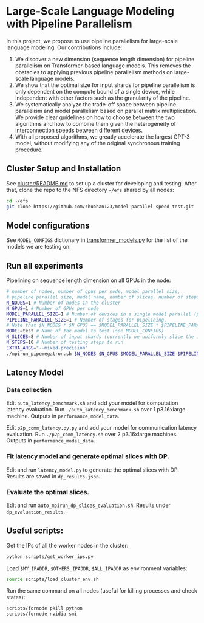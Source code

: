 # Large-Scale Language Modeling with Pipeline Parallelism

In this project, we propose to use pipeline parallelism for large-scale language modeling. Our contributions include:

1. We discover a new dimension (sequence length dimension) for pipeline parallelism on Transformer-based language models. This removes the obstacles to applying previous pipeline parallelism methods on large-scale language models.
2. We show that the optimal size for input shards for pipeline parallelism is only dependent on the compute bound of a single device, while independent with other factors such as the granularity of the pipeline.
3. We systematically analyze the trade-off space between pipeline parallelism and model parallelism based on parallel matrix multiplication. We provide clear guidelines on how to choose between the two algorithms and how to combine them given the heterogeneity of interconnection speeds between different devices.
4. With all proposed algorithms, we greatly accelerate the largest GPT-3 model, without modifying any of the original synchronous training procedure.

## Cluster Setup and Installation

See [cluster/README.md](cluster/README.md) to set up a cluster for developing and testing. After that, clone the repo to the NFS directory `~/efs` shared by all nodes:
```bash
cd ~/efs
git clone https://github.com/zhuohan123/model-parallel-speed-test.git
```

## Model configurations

See `MODEL_CONFIGS` dictionary in [transformer_models.py](transformer_models.py) for the list of the models we are testing on.


## Run all experiments

Pipelining on sequence length dimension on all GPUs in the node:
```bash
# number of nodes, number of gpus per node, model parallel size, 
# pipeline parallel size, model name, number of slices, number of steps
N_NODES=1 # Number of nodes in the cluster
N_GPUS=1 # Number of GPUs per node
MODEL_PARALLEL_SIZE=1 # Number of devices in a single model parallel (parallel matmul) groups
PIPELINE_PARALLEL_SIZE=1 # Number of stages for pipelining. 
# Note that $N_NODES * $N_GPUS == $MODEL_PARALLEL_SIZE * $PIPELINE_PARALLEL_SIZE
MODEL=test # Name of the model to test (see MODEL_CONFIGS)
N_SLICES=8 # Number of input shards (currently we uniformly slice the input)
N_STEPS=10 # Number of testing steps to run
EXTRA_ARGS="--mixed-precision"
./mpirun_pipemegatron.sh $N_NODES $N_GPUS $MODEL_PARALLEL_SIZE $PIPELINE_PARALLEL_SIZE $MODEL $N_SLICES $N_STEPS $EXTRA_ARGS
```

## Latency Model

### Data collection

Edit `auto_latency_benchmark.sh` and add your model for computation latency evaluation.
Run `./auto_latency_benchmark.sh` over 1 p3.16xlarge machine.
Outputs in `performance_model_data`.

Edit `p2p_comm_latency.py.py` and add your model for communication latency evaluation.
Run `./p2p_comm_latency.sh` over 2 p3.16xlarge machines.
Outputs in `performance_model_data`.

### Fit latency model and generate optimal slices with DP.

Edit and run `latency_model.py` to generate the optimal slices with DP. Results are saved in `dp_results.json`.

### Evaluate the optimal slices.

Edit and run `auto_mpirun_dp_slices_evaluation.sh`. Results under `dp_evaluation_results`.

## Useful scripts:

Get the IPs of all the worker nodes in the cluster:

```bash
python scripts/get_worker_ips.py
```

Load `$MY_IPADDR`, `$OTHERS_IPADDR`, `$ALL_IPADDR` as environment variables:

```bash
source scripts/load_cluster_env.sh
```

Run the same command on all nodes (useful for killing processes and check states):

```bash
scripts/fornode pkill python
scripts/fornode nvidia-smi
```
